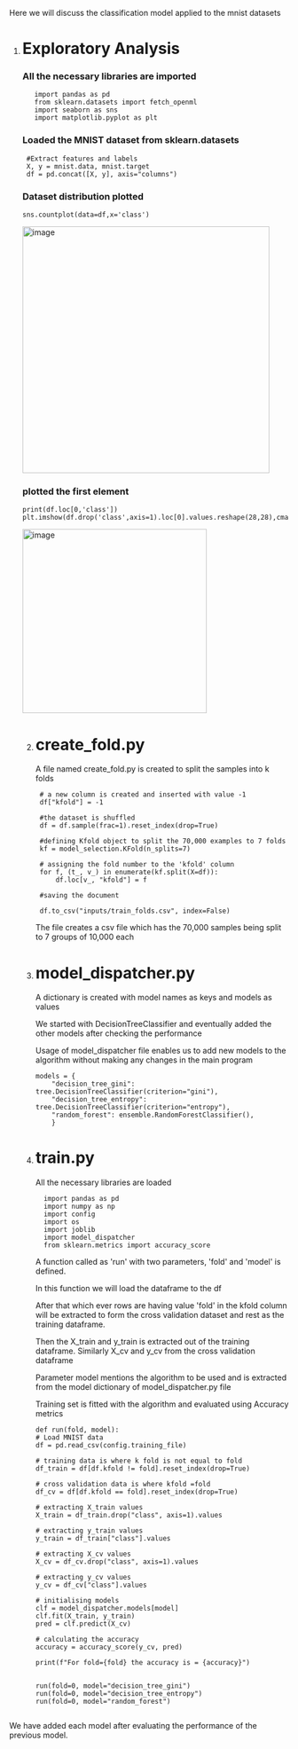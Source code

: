 
Here we will discuss the classification model applied to the mnist datasets

1. # Exploratory Analysis

   ### All the necessary libraries are imported
   ```import numpy as np
      import pandas as pd
      from sklearn.datasets import fetch_openml
      import seaborn as sns
      import matplotlib.pyplot as plt
   ```
   ### Loaded the MNIST dataset from sklearn.datasets

   ```mnist = fetch_openml("mnist_784")
    #Extract features and labels
    X, y = mnist.data, mnist.target
    df = pd.concat([X, y], axis="columns")
   ```
   ### Dataset distribution plotted
   ```
   sns.countplot(data=df,x='class')
   ```
   <img width="445" alt="image" src="https://github.com/sreehari32/MNIST_classification/assets/51872549/7ec235c7-27c1-4fb0-82ea-3092c53fdd45">

   ### plotted the first element
   ```
   print(df.loc[0,'class'])
   plt.imshow(df.drop('class',axis=1).loc[0].values.reshape(28,28),cmap='gray')
   ```


   <img width="332" alt="image" src="https://github.com/sreehari32/MNIST_classification/assets/51872549/7200b1d8-716c-483d-946c-1e08677771d0">




   2. # create_fold.py
      
      A file named create_fold.py is created to split the samples into k folds
      
      ```
       # a new column is created and inserted with value -1
       df["kfold"] = -1

       #the dataset is shuffled
       df = df.sample(frac=1).reset_index(drop=True)

       #defining Kfold object to split the 70,000 examples to 7 folds
       kf = model_selection.KFold(n_splits=7)

       # assigning the fold number to the 'kfold' column   
       for f, (t_, v_) in enumerate(kf.split(X=df)):
           df.loc[v_, "kfold"] = f

       #saving the document

       df.to_csv("inputs/train_folds.csv", index=False)
       ```
      The file creates a csv file which has the 70,000 samples being split to 7 groups of 10,000 each

   4. # model_dispatcher.py
  
      A dictionary is created with model names as keys and models as values

      We started with DecisionTreeClassifier and eventually added the other models after checking the performance

      Usage of model_dispatcher file enables us to add new models to the algorithm without making any changes in the main program
      ```
      models = {
          "decision_tree_gini": tree.DecisionTreeClassifier(criterion="gini"),
          "decision_tree_entropy": tree.DecisionTreeClassifier(criterion="entropy"),
          "random_forest": ensemble.RandomForestClassifier(),
          }
      ```
    5. # train.py

         All the necessary libraries are loaded

       ```
         import pandas as pd
         import numpy as np
         import config
         import os
         import joblib
         import model_dispatcher
         from sklearn.metrics import accuracy_score

          ```

       A function called as 'run' with two parameters, 'fold' and 'model' is defined.
  
       In this function we will load the dataframe to the df
  
       After that which ever rows are having value 'fold' in the kfold column will be extracted to form the
       cross validation dataset and rest as the training dataframe.
  
       Then the X_train and y_train is extracted out of the training dataframe.
       Similarly X_cv and y_cv from the cross validation dataframe
  
       Parameter model mentions the algorithm to be used and is extracted from the model dictionary of model_dispatcher.py file  
  
       Training set is fitted with the algorithm and evaluated using Accuracy metrics
       

       ```
       def run(fold, model):
       # Load MNIST data
       df = pd.read_csv(config.training_file)

       # training data is where k fold is not equal to fold
       df_train = df[df.kfold != fold].reset_index(drop=True)

       # cross validation data is where kfold =fold
       df_cv = df[df.kfold == fold].reset_index(drop=True)

       # extracting X_train values
       X_train = df_train.drop("class", axis=1).values

       # extracting y_train values
       y_train = df_train["class"].values

       # extracting X_cv values
       X_cv = df_cv.drop("class", axis=1).values

       # extracting y_cv values
       y_cv = df_cv["class"].values

       # initialising models
       clf = model_dispatcher.models[model]
       clf.fit(X_train, y_train)
       pred = clf.predict(X_cv)

       # calculating the accuracy
       accuracy = accuracy_score(y_cv, pred)

       print(f"For fold={fold} the accuracy is = {accuracy}")


       run(fold=0, model="decision_tree_gini")
       run(fold=0, model="decision_tree_entropy")
       run(fold=0, model="random_forest")

   ```

We have added each model after evaluating the performance of the previous model.















